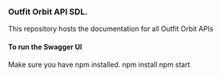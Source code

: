 
### Outfit Orbit API SDL.

This repository hosts the documentation for all Outfit Orbit APIs 


#### To run the Swagger UI
Make sure you have npm installed.
    npm install
    npm start